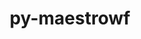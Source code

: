 ---
title: "py-maestrowf"
layout: cache
categories: [package, develop]
meta: {"compilers": ["none"], "num_specs": 24, "num_specs_by_stack": {"radiuss": 24, "root": 24}, "oss": ["ubuntu18.04"], "platforms": ["linux"], "stacks": ["radiuss", "root"], "targets": ["x86_64_v3"], "versions": ["1.1.9"]}
spec_details: [{"compiler": "none", "hash": "2g6mrplqzdvp2d2isjorapjypmf3xbis", "os": "ubuntu18.04", "platform": "linux", "size": "-", "stacks": ["radiuss", "root"], "target": "x86_64_v3", "variants": ["build_system=python_pip"], "versions": ["1.1.9"]}, {"compiler": "none", "hash": "3lbybazt4slz3vazy2qv7gqijprhuhd2", "os": "ubuntu18.04", "platform": "linux", "size": "-", "stacks": ["radiuss", "root"], "target": "x86_64_v3", "variants": ["build_system=python_pip"], "versions": ["1.1.9"]}, {"compiler": "none", "hash": "546h6dd3n2bxmqm5r3olt43jedq6ytfe", "os": "ubuntu18.04", "platform": "linux", "size": "-", "stacks": ["radiuss", "root"], "target": "x86_64_v3", "variants": ["build_system=python_pip"], "versions": ["1.1.9"]}, {"compiler": "none", "hash": "6uwurv7uigli4gr5gdxuvvcekwurj4p2", "os": "ubuntu18.04", "platform": "linux", "size": "-", "stacks": ["radiuss", "root"], "target": "x86_64_v3", "variants": ["build_system=python_pip"], "versions": ["1.1.9"]}, {"compiler": "none", "hash": "77ft6bck2hs55lkajlgckbpawnhv7fsc", "os": "ubuntu18.04", "platform": "linux", "size": "-", "stacks": ["radiuss", "root"], "target": "x86_64_v3", "variants": ["build_system=python_pip"], "versions": ["1.1.9"]}, {"compiler": "none", "hash": "7d73qozsgxryr6da5c2nmjwbghhygdxr", "os": "ubuntu18.04", "platform": "linux", "size": "-", "stacks": ["radiuss", "root"], "target": "x86_64_v3", "variants": ["build_system=python_pip"], "versions": ["1.1.9"]}, {"compiler": "none", "hash": "7hofglvhayuxsksn76otfymal2vong7h", "os": "ubuntu18.04", "platform": "linux", "size": "-", "stacks": ["radiuss", "root"], "target": "x86_64_v3", "variants": ["build_system=python_pip"], "versions": ["1.1.9"]}, {"compiler": "none", "hash": "7ixt4dgyve2sl5vemkabqsxaeyfpuv6q", "os": "ubuntu18.04", "platform": "linux", "size": "-", "stacks": ["radiuss", "root"], "target": "x86_64_v3", "variants": ["build_system=python_pip"], "versions": ["1.1.9"]}, {"compiler": "none", "hash": "adu47lwmoh3jtykpkpey27buz3piry3y", "os": "ubuntu18.04", "platform": "linux", "size": "-", "stacks": ["radiuss", "root"], "target": "x86_64_v3", "variants": ["build_system=python_pip"], "versions": ["1.1.9"]}, {"compiler": "none", "hash": "arypdbxzb3vyh5uieli3dsf3anavuxgz", "os": "ubuntu18.04", "platform": "linux", "size": "-", "stacks": ["radiuss", "root"], "target": "x86_64_v3", "variants": ["build_system=python_pip"], "versions": ["1.1.9"]}, {"compiler": "none", "hash": "dlwwu4jcohalej43smazs46a2xn3glme", "os": "ubuntu18.04", "platform": "linux", "size": "-", "stacks": ["radiuss", "root"], "target": "x86_64_v3", "variants": ["build_system=python_pip"], "versions": ["1.1.9"]}, {"compiler": "none", "hash": "iatj7kumuln2k4xmrvkbdbvjxdtxuwqx", "os": "ubuntu18.04", "platform": "linux", "size": "-", "stacks": ["radiuss", "root"], "target": "x86_64_v3", "variants": ["build_system=python_pip"], "versions": ["1.1.9"]}, {"compiler": "none", "hash": "isrzgs4q2lbk7wxhsbhpjale4kpld6k2", "os": "ubuntu18.04", "platform": "linux", "size": "-", "stacks": ["radiuss", "root"], "target": "x86_64_v3", "variants": ["build_system=python_pip"], "versions": ["1.1.9"]}, {"compiler": "none", "hash": "ojoxwuxjwdpzboc66h5u3iq5wc7dzank", "os": "ubuntu18.04", "platform": "linux", "size": "-", "stacks": ["radiuss", "root"], "target": "x86_64_v3", "variants": ["build_system=python_pip"], "versions": ["1.1.9"]}, {"compiler": "none", "hash": "qlnr4ocr5nykycjqperbli3kv43zdb4v", "os": "ubuntu18.04", "platform": "linux", "size": "-", "stacks": ["radiuss", "root"], "target": "x86_64_v3", "variants": ["build_system=python_pip"], "versions": ["1.1.9"]}, {"compiler": "none", "hash": "rrgvtcrfyevhyuzelifxgdgxlnkzlywq", "os": "ubuntu18.04", "platform": "linux", "size": "-", "stacks": ["radiuss", "root"], "target": "x86_64_v3", "variants": ["build_system=python_pip"], "versions": ["1.1.9"]}, {"compiler": "none", "hash": "saj7tb4uumguo44t3fwepvvgvu7v2bnv", "os": "ubuntu18.04", "platform": "linux", "size": "-", "stacks": ["radiuss", "root"], "target": "x86_64_v3", "variants": ["build_system=python_pip"], "versions": ["1.1.9"]}, {"compiler": "none", "hash": "smzqkksxwqhjx6k35t4niajo2kchh2yv", "os": "ubuntu18.04", "platform": "linux", "size": "-", "stacks": ["radiuss", "root"], "target": "x86_64_v3", "variants": ["build_system=python_pip"], "versions": ["1.1.9"]}, {"compiler": "none", "hash": "w7io74dppxjsodhpah7qqxjx54f2w2kv", "os": "ubuntu18.04", "platform": "linux", "size": "-", "stacks": ["radiuss", "root"], "target": "x86_64_v3", "variants": ["build_system=python_pip"], "versions": ["1.1.9"]}, {"compiler": "none", "hash": "xfmvw2pu3odciorcics5eeg5lroc2k4v", "os": "ubuntu18.04", "platform": "linux", "size": "-", "stacks": ["radiuss", "root"], "target": "x86_64_v3", "variants": ["build_system=python_pip"], "versions": ["1.1.9"]}, {"compiler": "none", "hash": "xlvz3uftjxphjmw5cd5jxmedf5m4fj2z", "os": "ubuntu18.04", "platform": "linux", "size": "-", "stacks": ["radiuss", "root"], "target": "x86_64_v3", "variants": ["build_system=python_pip"], "versions": ["1.1.9"]}, {"compiler": "none", "hash": "yjl3uk72plublut6beu5272lbygkr53h", "os": "ubuntu18.04", "platform": "linux", "size": "-", "stacks": ["radiuss", "root"], "target": "x86_64_v3", "variants": ["build_system=python_pip"], "versions": ["1.1.9"]}, {"compiler": "none", "hash": "zoabbmyn6txlcwtw4s5qde3cgqgw5fzw", "os": "ubuntu18.04", "platform": "linux", "size": "-", "stacks": ["radiuss", "root"], "target": "x86_64_v3", "variants": ["build_system=python_pip"], "versions": ["1.1.9"]}, {"compiler": "none", "hash": "zxon72f6b4rk72ygtbqzg674u4j4xf4f", "os": "ubuntu18.04", "platform": "linux", "size": "-", "stacks": ["radiuss", "root"], "target": "x86_64_v3", "variants": ["build_system=python_pip"], "versions": ["1.1.9"]}]
---